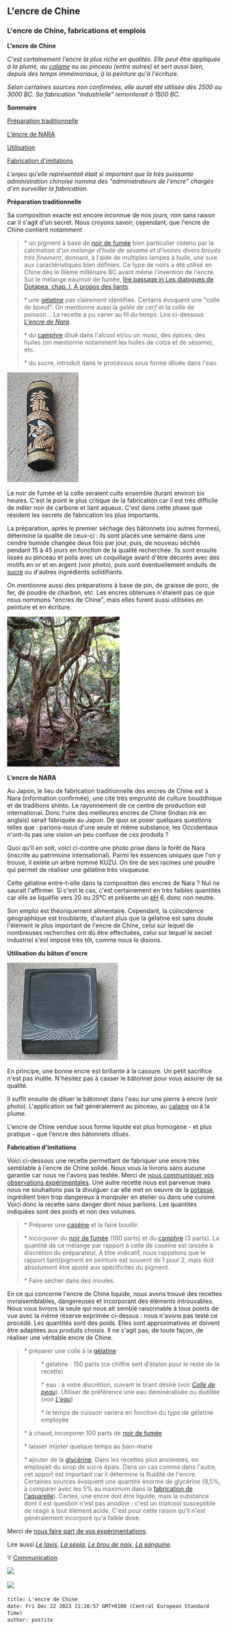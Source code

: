 ## L'encre de Chine
### L'encre de Chine, fabrications et emplois
 **L'encre de Chine**  

_C'est certainement l'encre la plus riche en qualités. Elle peut être appliquée à la plume, au [calame](calame.html) ou au pinceau (entre autres) et sert aussi bien, depuis des temps immémoriaux, à la peinture qu'à l'écriture._

_Selon certaines sources non confirmées, elle aurait été utilisée dès 2500 ou 3000 BC. Sa fabrication "industrielle" remonterait à 1500 BC._

**Sommaire**

[Préparation traditionnelle](encredechine.html#preparationtraditionnelle)

[L'encre de NARA](encredechine.html#lencredenara)

[Utilisation](encredechine.html#utilisation)

[Fabrication d'imitations](encredechine.html#fabricationdimitations)

_L'enjeu qu'elle représentait était si important que la très puissante administration chinoise nomma des "administrateurs de l'encre" chargés d'en surveiller la fabrication._ 

**Préparation traditionnelle**

Sa composition exacte est encore inconnue de nos jours, non sans raison car il s'agit d'un secret. Nous croyons savoir, cependant, que l'encre de Chine contient _notamment_

> \* un pigment à base de [noir de fumée](noirs.html#lenoirdefumee) bien particulier obtenu par la calcination d'_un mélange d'huile de sésame et d'ivoires divers broyés très finement_, donnant, à l'aide de multiples lampes à huile, une suie aux caractéristiques bien définies. Ce type de noirs a été utilisé en Chine dès le IIIème millénaire BC avant même l'invention de l'encre.  
> Sur le mélange eau/noir de fumée, [lire passage in Les dialogues de Dotapea, chap. I, A propos des liants](chap01liants.html#stabiliteencredechine).
> 
> \* une [gélatine](gelatine.html) pas clairement identifiée. Certains évoquent une "colle de boeuf". On mentionne aussi la _gelée de cerf_ et la colle de poisson... La recette a pu varier au fil du temps. Lire ci-dessous _[L'encre de Nara](encredechine.html#lencredenara)_.
> 
> \* du [camphre](camphre.html) dilué dans l'alcool et/ou un musc, des épices, des huiles (on mentionne notamment les huiles de colza et de sésame), etc.
> 
> \* du sucre, introduit dans le processus sous forme diluée dans l'eau.

![](images/batonencrechine.jpg)

Le noir de fumée et la colle seraient cuits ensemble durant environ six heures. C'est le point le plus critique de la fabrication car il est très difficile de mêler noir de carbone et liant aqueux. C'est dans cette phase que résident les secrets de fabrication les plus importants.

La préparation, après le premier séchage des bâtonnets (ou autres formes), détermine la qualité de ceux-ci : ils sont placés une semaine dans une cendre humide changée deux fois par jour, puis, de nouveau séchés pendant 15 à 45 jours en fonction de la qualité recherchée. Ils sont ensuite lissés au pinceau et polis avec un coquillage avant d'être décorés avec des motifs en or et en argent (voir photo), puis sont éventuellement enduits de [sucre](sucre.html) ou d'autres ingrédients solidifiants.

On mentionne aussi des préparations à base de pin, de graisse de porc, de fer, de poudre de charbon, etc. Les encres obtenues n'étaient pas ce que nous nommons "encres de Chine", mais elles furent aussi utilisées en peinture et en écriture.

![](images/foretnara.jpg)

**L'encre de NARA**

Au Japon, le lieu de fabrication traditionnelle des encres de Chine est à Nara (information confirmée), une cité très emprunte de culture bouddhique et de traditions shinto. Le rayonnement de ce centre de production est international. Donc l'une des meilleures encres de Chine (Indian ink en anglais) serait fabriquée au Japon. De quoi se poser quelques questions telles que : parlons-nous d'une seule et même substance, les Occidentaux n'ont-ils pas une vision un peu confuse de ces produits ?

Quoi qu'il en soit, voici ci-contre une photo prise dans la forêt de Nara (inscrite au patrimoine international). Parmi les essences uniques que l'on y trouve, il existe un arbre nommé KUZU. On tire de ses racines une poudre qui permet de réaliser une gélatine très visqueuse.

Cette gélatine entre-t-elle dans la composition des encres de Nara ? Nul ne saurait l'affirmer. Si c'est le cas, c'est certainement en très faibles quantités car elle se liquéfie vers 20 ou 25°C et présente un [pH](ph.html) 6, donc non neutre.

Son emploi est théoriquement alimentaire. Cependant, la coïncidence géographique est troublante, d'autant plus que la gélatine est sans doute l'élément le plus important de l'encre de Chine, celui sur lequel de nombreuses recherches ont dû être effectuées, celui sur lequel le secret industriel s'est imposé très tôt, comme nous le disions.

**Utilisation du bâton d'encre**

![](images/pierreaencre.jpg)

En principe, une bonne encre est brillante à la cassure. Un petit sacrifice n'est pas inutile. N'hésitez pas à casser le bâtonnet pour vous assurer de sa qualité.

Il suffit ensuite de diluer le bâtonnet dans l'eau sur une pierre à encre (voir photo). L'application se fait généralement au pinceau, au [calame](calame.html) ou à la plume.

L'encre de Chine vendue sous forme liquide est plus homogène - et plus pratique - que l'encre des bâtonnets dilués.

**Fabrication d'imitations**

Voici ci-dessous une recette permettant de fabriquer une encre très semblable à l'encre de Chine solide. Nous vous la livrons sans aucune garantie car nous ne l'avons pas testée. Merci de [nous communiquer vos observations expérimentales](ecrire.html). Une autre recette nous est parvenue mais nous ne souhaitons pas la divulguer car elle met en oeuvre de la [potasse](potasse.html), ingrédient bien trop dangereux à manipuler en atelier ou dans une cuisine. Voici donc la recette sans danger dont nous parlions. Les quantités indiquées sont des poids et non des volumes.

> \* Préparer une [caséine](caseine.html#preparationnormale) et la faire bouillir.
> 
> \* Incorporer du [noir de fumée](noirs.html#lenoirdefumee) (100 parts) et du [camphre](camphre.html) (3 parts). La quantité de ce mélange par rapport à celle de caséine est laissée à discrétion du préparateur. A titre indicatif, nous rappelons que le rapport liant/pigment en peinture est souvent de 1 pour 2, mais doit absolument être ajusté aux spécificités du pigment.
> 
> \* Faire sécher dans des moules.

En ce qui concerne l'encre de Chine liquide, nous avons trouvé des recettes invraisemblables, dangereuses et incorporant des éléments introuvables. Nous vous livrons la seule qui nous ait semblé raisonnable à tous points de vue avec la même réserve exprimée ci-dessus : nous n'avons pas testé ce procédé. Les quantités sont des poids. Elles sont approximatives et doivent être adaptées aux produits choisis. Il ne s'agit pas, de toute façon, de réaliser une véritable encre de Chine.

> \* préparer une colle à la [gélatine](gelatine2.html)
> 
> > \* gélatine : 150 parts (ce chiffre sert d'étalon pour le reste de la recette)
> > 
> > \* eau : à votre discrétion, suivant le tirant désiré (voir _[Colle de peau](colledepeau.html)_). Utiliser de préférence une eau déminéralisée ou distillée (voir _[L'eau](eau.html)_)
> > 
> > \* le temps de cuisson variera en fonction du type de gélatine employée
> 
> \* à chaud, incorporer 100 parts de [noir de fumée](noirs.html#lenoirdefumee)
> 
> \* laisser mijoter quelque temps au bain-marie
> 
> \* ajouter de la [glycérine](glycerine.html). Dans les recettes plus anciennes, on employait du sirop de sucre épais. Dans un cas comme dans l'autre, cet apport est important car il détermine la fluidité de l'encre. Certaines sources évoquent une quantité énorme de glycérine (9,5%, à comparer avec les 5% au maximum dans la [fabrication de l'aquarelle](gommearabaquar.html#fabrication)). Certes, une encre doit être liquide, mais la substance dont il est question n'est pas anodine : c'est un trialcool susceptible de réagir à tout élément acide. C'est pour cette raison qu'il n'est généralement incorporé qu'à faible dose.

Merci de [nous faire part de vos expérimentations](ecrire.html).

Lire aussi _[Le lavis](lavis1.html)_, _[La sépia](sepia.html)_, _[Le brou de noix](broudenoix.html)_, _[La sanguine](sanguine.html)_.



![](images/flechebas.gif) [Communication](http://www.artrealite.com/annonceurs.htm) 

[![](https://cbonvin.fr/sites/regie.artrealite.com/visuels/campagne1.png)](index-2.html#20131014)

![](https://cbonvin.fr/sites/regie.artrealite.com/visuels/campagne2.png)
```
title: L'encre de Chine
date: Fri Dec 22 2023 11:26:57 GMT+0100 (Central European Standard Time)
author: postite
```
